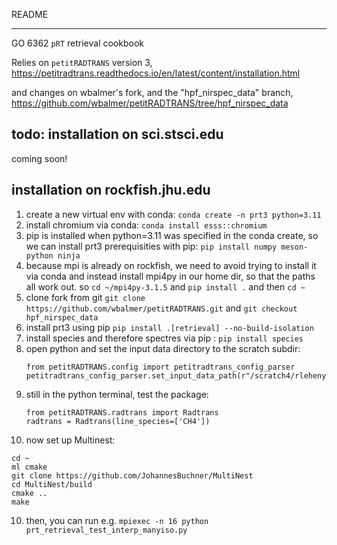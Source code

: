 README

______


GO 6362 `pRT` retrieval cookbook

Relies on `petitRADTRANS` version 3, https://petitradtrans.readthedocs.io/en/latest/content/installation.html

and changes on wbalmer's fork, and the "hpf_nirspec_data" branch, https://github.com/wbalmer/petitRADTRANS/tree/hpf_nirspec_data


## todo: installation on sci.stsci.edu

coming soon!

## installation on rockfish.jhu.edu

1) create a new virtual env with conda: `conda create -n prt3 python=3.11`
2) install chromium via conda: `conda install esss::chromium`
3) pip is installed when python=3.11 was specified in the conda create, so we can install prt3 prerequisities with pip: `pip install numpy meson-python ninja`
4) because mpi is already on rockfish, we need to avoid trying to install it via conda and instead install mpi4py in our home dir, so that the paths all work out. so `cd ~/mpi4py-3.1.5` and `pip install .` and then `cd ~`
5) clone fork from git `git clone https://github.com/wbalmer/petitRADTRANS.git` and `git checkout hpf_nirspec_data`
6) install prt3 using pip `pip install .[retrieval] --no-build-isolation`
7) install species and therefore spectres via pip : `pip install species`
8) open python and set the input data directory to the scratch subdir:
   ```
   from petitRADTRANS.config import petitradtrans_config_parser
   petitradtrans_config_parser.set_input_data_path(r"/scratch4/rleheny1/wbalmer1/prt3/input_data")
   ```
9) still in the python terminal, test the package:
   ```
   from petitRADTRANS.radtrans import Radtrans
   radtrans = Radtrans(line_species=['CH4'])
   ```
10) now set up Multinest:
   ```
   cd ~
   ml cmake
   git clone https://github.com/JohannesBuchner/MultiNest
   cd MultiNest/build
   cmake ..
   make
   ```
10) then, you can run e.g. `mpiexec -n 16 python prt_retrieval_test_interp_manyiso.py`